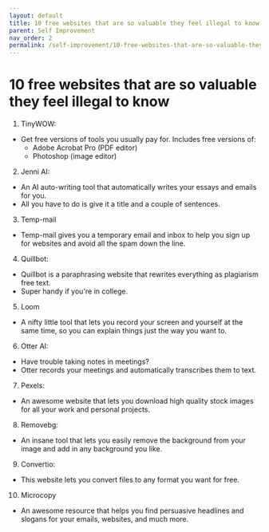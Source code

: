 ```yaml
---
layout: default
title: 10 free websites that are so valuable they feel illegal to know
parent: Self Improvement
nav_order: 2
permalink: /self-improvement/10-free-websites-that-are-so-valuable-they-feel-illegal-to-know/
---
```


# 10 free websites that are so valuable they feel illegal to know

1. TinyWOW:
- Get free versions of tools you usually pay for. Includes free versions of:
    - Adobe Acrobat Pro (PDF editor)
    - Photoshop (image editor)
2. Jenni AI:
- An AI auto-writing tool that automatically writes your essays and emails for you.
- All you have to do is give it a title and a couple of sentences.
3. Temp-mail
- Temp-mail gives you a temporary email and inbox to help you sign up for websites and avoid all the spam down the line.
4. Quillbot:
- Quillbot is a paraphrasing website that rewrites everything as plagiarism free text.
- Super handy if you're in college.
5. Loom
- A nifty little tool that lets you record your screen and yourself at the same time, so you can explain things just the way you want to.
6. Otter AI:
- Have trouble taking notes in meetings?
- Otter records your meetings and automatically transcribes them to text.
7. Pexels:
- An awesome website that lets you download high quality stock images for all your work and personal projects.
8. Removebg:
- An insane tool that lets you easily remove the background from your image and add in any background you like.
9. Convertio:
- This website lets you convert files to any format you want for free.
10. Microcopy
- An awesome resource that helps you find persuasive headlines and slogans for your emails, websites, and much more.